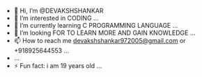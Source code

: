 - 👋 Hi, I’m @DEVAKSHSHANKAR
- 👀 I’m interested in CODING ...
- 🌱 I’m currently learning C PROGRAMMING LANGUAGE ...
- 💞️ I’m looking FOR TO LEARN MORE AND GAIN KNOWLEDGE ...
- 📫 How to reach me devakshshankar972005@gmail.com or +918925644553 ...
-  ...
- ⚡ Fun fact: i am 19 years old ...

<!---
DEVAKSHSHANKAR/DEVAKSHSHANKAR is a ✨ special ✨ repository because its `README.md` (this file) appears on your GitHub profile.
You can click the Preview link to take a look at your changes.
--->
